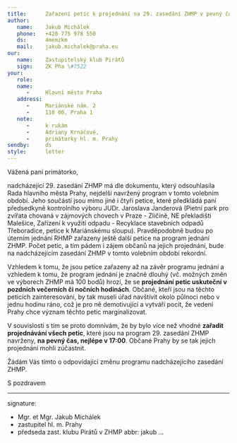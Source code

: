 ```yaml
---
title:      Zařazení petic k projednání na 29. zasedání ZHMP v pevný čas
author:
   name:    Jakub Michálek
   phone:   +420 775 978 550
   ds:      4memzkm
   mail:    jakub.michalek@praha.eu
our:
   name:    Zastupitelský klub Pirátů
   sign:    ZK Pha \#7522
your:
   role:    
   name:    
      -     Hlavní město Praha
   address:
      -     Mariánské nám. 2
      -     110 00, Praha 1
   note: 
      -     k rukám
      -     Adriany Krnáčové,
      -     primátorky hl. m. Prahy
sendby:     ds
style:      letter
---
```


Vážená paní primátorko,

nadcházející 29. zasedání ZHMP má dle dokumentu, který odsouhlasila Rada hlavního města Prahy, nejdelší navržený program v tomto volebním období. Jeho součástí jsou mimo jiné i čtyři petice, které předkládá paní předsedkyně kontrolního výboru JUDr. Jaroslava Janderová (Pietní park pro zvířata chovaná v zájmových chovech v Praze - Zličíně, NE překladišti Malešice, Zařízení k využití odpadu - Recyklace stavebních odpadů Třeboradice, petice k Mariánskému sloupu). Pravděpodobně budou po úterním jednání RHMP zařazeny ještě další petice na program jednání ZHMP. Počet petic, a tím pádem i zájem občanů na jejich projednání, bude na nadcházejícím zasedání ZHMP v tomto volebním období rekordní.

Vzhledem k tomu, že jsou petice zařazeny až na závěr programu jednání a vzhledem k tomu, že program jednání je značně dlouhý (vč. možných změn ve výborech ZHMP má 100 bodů) hrozí, že se **projednání petic uskuteční v pozdních večerních či nočních hodinách**. Občané, kteří jsou na těchto peticích zainteresováni, by tak museli úřad navštívit okolo půlnoci nebo v jednu hodinu ráno, což je pro ně demotivující a vytváří pocit, že vedení Prahy chce význam těchto petic marginalizovat.

V souvislosti s tím se proto domnívám, že by bylo více než vhodné **zařadit projednávání všech petic**, které jsou na program 29. zasedání ZHMP navrženy, **na pevný čas, nejlépe v 17:00**. Občané Prahy by se tak jejich projednání mohli zúčastnit. 

Žádám Vás tímto o odpovídající změnu programu nadcházejícího zasedání ZHMP. 

S pozdravem

---
signature: 
  - Mgr. et Mgr. Jakub Michálek
  - zastupitel hl. m. Prahy
  - předseda zast. klubu Pirátů v ZHMP
abbr:       jakub
...
